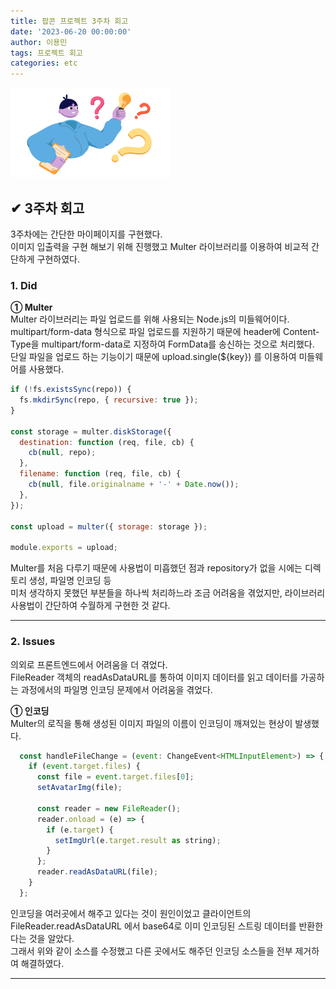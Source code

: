 ```yaml
---
title: 팝콘 프로젝트 3주차 회고
date: '2023-06-20 00:00:00'
author: 이용민
tags: 프로젝트 회고
categories: etc
---
```


![insight_boy.png](insight_boy.png)

## ✔ 3주차 회고

3주차에는 간단한 마이페이지를 구현했다.  
이미지 입출력을 구현 해보기 위해 진행했고 Multer 라이브러리를 이용하여 비교적 간단하게 구현하였다.

### 1. Did

**① Multer**  
Multer 라이브러리는 파일 업로드를 위해 사용되는 Node.js의 미들웨어이다.  
multipart/form-data 형식으로 파일 업로드를 지원하기 때문에 header에 Content-Type을 multipart/form-data로 지정하여 FormData를 송신하는 것으로 처리했다.  
단일 파일을 업로드 하는 기능이기 때문에 upload.single(${key}) 를 이용하여 미들웨어를 사용했다.  

```javascript
if (!fs.existsSync(repo)) {
  fs.mkdirSync(repo, { recursive: true });
}

const storage = multer.diskStorage({
  destination: function (req, file, cb) {
    cb(null, repo);
  },
  filename: function (req, file, cb) {
    cb(null, file.originalname + '-' + Date.now());
  },
});

const upload = multer({ storage: storage });

module.exports = upload;

```

Multer를 처음 다루기 때문에 사용법이 미흡했던 점과 repository가 없을 시에는 디렉토리 생성, 파일명 인코딩 등  
미처 생각하지 못했던 부분들을 하나씩 처리하느라 조금 어려움을 겪었지만, 라이브러리 사용법이 간단하여 수월하게 구현한 것 같다.  

---

### 2. Issues

의외로 프론트엔드에서 어려움을 더 겪었다.  
FileReader 객체의 readAsDataURL를 통하여 이미지 데이터를 읽고 데이터를 가공하는 과정에서의 파일명 인코딩 문제에서 어려움을 겪었다.  

**① 인코딩**  
Multer의 로직을 통해 생성된 이미지 파일의 이름이 인코딩이 깨져있는 현상이 발생했다.

```javascript
  const handleFileChange = (event: ChangeEvent<HTMLInputElement>) => {
    if (event.target.files) {
      const file = event.target.files[0];
      setAvatarImg(file);

      const reader = new FileReader();
      reader.onload = (e) => {
        if (e.target) {
          setImgUrl(e.target.result as string);
        }
      };
      reader.readAsDataURL(file);
    }
  };
```

인코딩을 여러곳에서 해주고 있다는 것이 원인이었고 클라이언트의 FileReader.readAsDataURL 에서 base64로 이미 인코딩된 스트링 데이터를 반환한다는 것을 알았다.  
그래서 위와 같이 소스를 수정했고 다른 곳에서도 해주던 인코딩 소스들을 전부 제거하여 해결하였다.  

---
